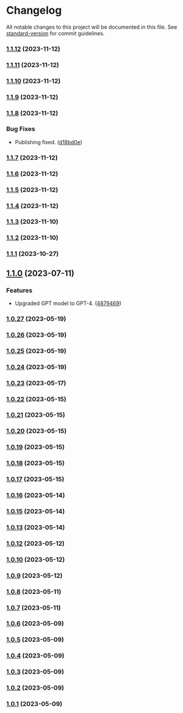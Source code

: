 # Changelog

All notable changes to this project will be documented in this file. See [standard-version](https://github.com/conventional-changelog/standard-version) for commit guidelines.

### [1.1.12](https://github.com/honzachalupa/logger/compare/v1.1.11...v1.1.12) (2023-11-12)

### [1.1.11](https://github.com/honzachalupa/logger/compare/v1.1.10...v1.1.11) (2023-11-12)

### [1.1.10](https://github.com/honzachalupa/logger/compare/v1.1.9...v1.1.10) (2023-11-12)

### [1.1.9](https://github.com/honzachalupa/logger/compare/v1.1.8...v1.1.9) (2023-11-12)

### [1.1.8](https://github.com/honzachalupa/logger/compare/v1.1.7...v1.1.8) (2023-11-12)


### Bug Fixes

* Publishing fixed. ([d18bd0e](https://github.com/honzachalupa/logger/commit/d18bd0efb8b541c682aa23bcd36211e85a77ac42))

### [1.1.7](https://github.com/honzachalupa/logger/compare/v1.1.6...v1.1.7) (2023-11-12)

### [1.1.6](https://github.com/honzachalupa/logger/compare/v1.1.5...v1.1.6) (2023-11-12)

### [1.1.5](https://github.com/honzachalupa/logger/compare/v1.1.4...v1.1.5) (2023-11-12)

### [1.1.4](https://github.com/honzachalupa/logger/compare/v1.1.3...v1.1.4) (2023-11-12)

### [1.1.3](https://github.com/honzachalupa/logger/compare/v1.1.2...v1.1.3) (2023-11-10)

### [1.1.2](https://github.com/honzachalupa/logger/compare/v1.1.1...v1.1.2) (2023-11-10)

### [1.1.1](https://github.com/honzachalupa/logger/compare/v0.0.0...v1.1.1) (2023-10-27)

## [1.1.0](https://github.com/honzachalupa/admin/compare/v1.0.27...v1.1.0) (2023-07-11)


### Features

* Upgraded GPT model to GPT-4. ([4879469](https://github.com/honzachalupa/admin/commit/4879469794f6532e081d8629b7234a991fa28185))

### [1.0.27](https://github.com/honzachalupa/admin/compare/v1.0.26...v1.0.27) (2023-05-19)

### [1.0.26](https://github.com/honzachalupa/admin/compare/v1.0.25...v1.0.26) (2023-05-19)

### [1.0.25](https://github.com/honzachalupa/admin/compare/v1.0.24...v1.0.25) (2023-05-19)

### [1.0.24](https://github.com/honzachalupa/admin/compare/v1.0.23...v1.0.24) (2023-05-19)

### [1.0.23](https://github.com/honzachalupa/admin/compare/v1.0.22...v1.0.23) (2023-05-17)

### [1.0.22](https://github.com/honzachalupa/admin/compare/v1.0.21...v1.0.22) (2023-05-15)

### [1.0.21](https://github.com/honzachalupa/admin/compare/v1.0.20...v1.0.21) (2023-05-15)

### [1.0.20](https://github.com/honzachalupa/admin/compare/v1.0.19...v1.0.20) (2023-05-15)

### [1.0.19](https://github.com/honzachalupa/admin/compare/v1.0.18...v1.0.19) (2023-05-15)

### [1.0.18](https://github.com/honzachalupa/admin/compare/v1.0.17...v1.0.18) (2023-05-15)

### [1.0.17](https://github.com/honzachalupa/admin/compare/v1.0.16...v1.0.17) (2023-05-15)

### [1.0.16](https://github.com/honzachalupa/admin/compare/v1.0.15...v1.0.16) (2023-05-14)

### [1.0.15](https://github.com/honzachalupa/admin/compare/v1.0.12...v1.0.15) (2023-05-14)

### [1.0.13](https://github.com/honzachalupa/admin/compare/v1.0.12...v1.0.13) (2023-05-14)

### [1.0.12](https://github.com/honzachalupa/admin/compare/v1.0.10...v1.0.12) (2023-05-12)

### [1.0.10](https://github.com/honzachalupa/admin/compare/v1.0.9...v1.0.10) (2023-05-12)

### [1.0.9](https://github.com/honzachalupa/admin/compare/v1.0.8...v1.0.9) (2023-05-12)

### [1.0.8](https://github.com/honzachalupa/admin/compare/v1.0.7...v1.0.8) (2023-05-11)

### [1.0.7](https://github.com/honzachalupa/admin/compare/v1.0.6...v1.0.7) (2023-05-11)

### [1.0.6](https://github.com/honzachalupa/admin/compare/v1.0.5...v1.0.6) (2023-05-09)

### [1.0.5](https://github.com/honzachalupa/admin/compare/v1.0.4...v1.0.5) (2023-05-09)

### [1.0.4](https://github.com/honzachalupa/admin/compare/v1.0.3...v1.0.4) (2023-05-09)

### [1.0.3](https://github.com/honzachalupa/admin/compare/v1.0.2...v1.0.3) (2023-05-09)

### [1.0.2](https://github.com/honzachalupa/admin/compare/v1.0.1...v1.0.2) (2023-05-09)

### [1.0.1](https://github.com/honzachalupa/admin/compare/v1.0.13...v1.0.1) (2023-05-09)
